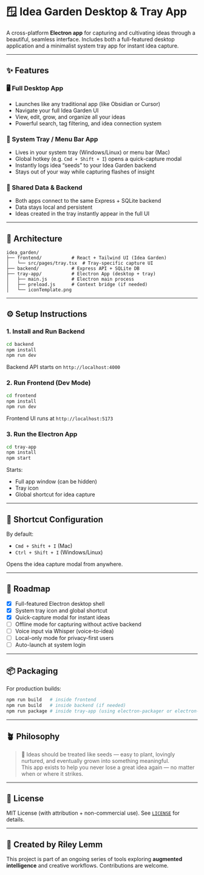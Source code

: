 # 🪟 Idea Garden Desktop & Tray App

A cross-platform **Electron app** for capturing and cultivating ideas through a beautiful, seamless interface. Includes both a full-featured desktop application and a minimalist system tray app for instant idea capture.

---

## ✨ Features

### 🖥️ Full Desktop App
- Launches like any traditional app (like Obsidian or Cursor)
- Navigate your full Idea Garden UI
- View, edit, grow, and organize all your ideas
- Powerful search, tag filtering, and idea connection system

### 🧭 System Tray / Menu Bar App
- Lives in your system tray (Windows/Linux) or menu bar (Mac)
- Global hotkey (e.g. `Cmd + Shift + I`) opens a quick-capture modal
- Instantly logs idea “seeds” to your Idea Garden backend
- Stays out of your way while capturing flashes of insight

### 🔄 Shared Data & Backend
- Both apps connect to the same Express + SQLite backend
- Data stays local and persistent
- Ideas created in the tray instantly appear in the full UI

---

## 🧱 Architecture

```
idea_garden/
├── frontend/           # React + Tailwind UI (Idea Garden)
│   └── src/pages/tray.tsx  # Tray-specific capture UI
├── backend/            # Express API + SQLite DB
├── tray-app/           # Electron App (desktop + tray)
│   ├── main.js         # Electron main process
│   ├── preload.js      # Context bridge (if needed)
│   └── iconTemplate.png
```

---

## ⚙️ Setup Instructions

### 1. Install and Run Backend
```bash
cd backend
npm install
npm run dev
```
Backend API starts on `http://localhost:4000`

### 2. Run Frontend (Dev Mode)
```bash
cd frontend
npm install
npm run dev
```
Frontend UI runs at `http://localhost:5173`

### 3. Run the Electron App
```bash
cd tray-app
npm install
npm start
```
Starts:
- Full app window (can be hidden)
- Tray icon
- Global shortcut for idea capture

---

## 🔐 Shortcut Configuration

By default:
- `Cmd + Shift + I` (Mac)  
- `Ctrl + Shift + I` (Windows/Linux)

Opens the idea capture modal from anywhere.

---

## 🚀 Roadmap

- [x] Full-featured Electron desktop shell
- [x] System tray icon and global shortcut
- [x] Quick-capture modal for instant ideas
- [ ] Offline mode for capturing without active backend
- [ ] Voice input via Whisper (voice-to-idea)
- [ ] Local-only mode for privacy-first users
- [ ] Auto-launch at system login

---

## 📦 Packaging

For production builds:

```bash
npm run build   # inside frontend
npm run build   # inside backend (if needed)
npm run package # inside tray-app (using electron-packager or electron-builder)
```

---

## 🪴 Philosophy

> 🌱 Ideas should be treated like seeds — easy to plant, lovingly nurtured, and eventually grown into something meaningful.  
> This app exists to help you never lose a great idea again — no matter when or where it strikes.

---

## 📝 License

MIT License (with attribution + non-commercial use). See [`LICENSE`](../LICENSE) for details.

---

## 🧠 Created by Riley Lemm

This project is part of an ongoing series of tools exploring **augmented intelligence** and creative workflows. Contributions are welcome.
